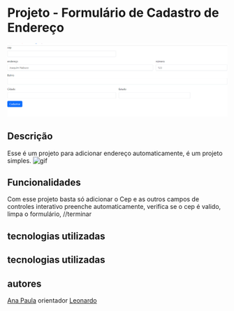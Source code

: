 # Projeto - Formulário de Cadastro de Endereço
![foto](img/Captura%20de%20tela%202023-10-03%20075058.png)
## Descrição
Esse é um projeto para adicionar endereço automaticamente, é um projeto simples.
![gif](video/videoEndere%C3%A7oo.gif)
## Funcionalidades
Com esse projeto basta só adicionar o Cep e as outros campos de controles interativo preenche automaticamente, verifica se o cep é valido, limpa o formulário, //terminar
## tecnologias utilizadas


## tecnologias utilizadas


## autores 
[Ana Paula](https://github.com/anapaulacd)
orientador [Leonardo](https://github.com/LeonardoRochaMarista)

